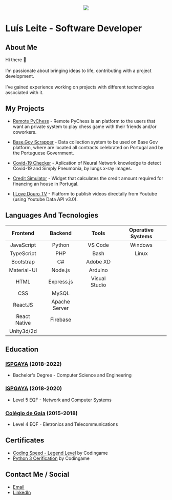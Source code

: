 <p align="center">
  <img src="https://static.codingame.com/servlet/fileservlet?id=73375206843997&format=profile_avatar" />
</p>

# Luís Leite - Software Developer

## About Me

Hi there 👋
<br>
<br>
I’m passionate about bringing ideas to life, contributing with a project development. 
<br>
<br>
I’ve gained experience working on projects with different technologies associated with it.


## My Projects

- [Remote PyChess](https://github.com/luisalexleite/remote-pychess-display) - Remote PyChess is an platform to the users that want an private system to play chess game with their friends and/or coworkers.

- [Base.Gov Scrapper](https://github.com/luisalexleite/basegov-scrapper) - Data collection system to be used on Base Gov platform, where are located all contracts celebrated on Portugal and by the Portuguese Government.

- [Covid-19 Checker](https://github.com/luisalexleite/ai-projects/tree/main/covid-19-checker) - Aplication of Neural Network knowledge to detect Covid-19 and Simply Pneumonia, by lungs x-ray images.

- [Credit Simulator](https://github.com/luisalexleite/html-widgets/tree/main/credit-simulator) - Widget that calculates the credit amount required for financing an house in Portugal.

- [I Love Douro TV](https://github.com/luisalexleite/ilovedourotv) - Platform to publish videos directally from Youtube (using Youtube Data API v3.0).

## Languages And Tecnologies

|Frontend|Backend|Tools|Operative Systems|
|:--------:|:-------:|:-----:|:-----------------:|
|JavaScript|Python|VS Code|Windows|
|TypeScript|PHP|Bash|Linux|
|Bootstrap|C#|Adobe XD|
|Material-UI|Node.js|Arduino|
|HTML|Express.js|Visual Studio|
|CSS|MySQL|
|ReactJS|Apache Server|
|React Native|Firebase|
|Unity3d/2d|

## Education

### [ISPGAYA](https://www.ispgaya.pt/site/) (2018-2022)

- Bachelor's Degree - Computer Science and Engineering

### [ISPGAYA](https://www.ispgaya.pt/site/) (2018-2020)

- Level 5 EQF - Network and Computer Systems

### [Colégio de Gaia](https://www.colgaia.pt/) (2015-2018)

- Level 4 EQF - Eletronics and Telecommunications

## Certificates

- [Coding Speed - Legend Level](https://www.codingame.com/certification/74OF7cp5o4p-_74FFnxbag) by Codingame
- [Python 3 Cerification](https://www.codingame.com/certification/2Ad00SuE6ZsziFF51XnhOA) by Codingame

## Contact Me / Social

- [Email](mailto:luis.alexleite@gmail.com?subject=Contacting%20From%20GitHub) 
- [LinkedIn](https://www.linkedin.com/in/luisalexleite/?locale=en_US)

